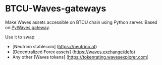 # BTCU-Waves-gateways

Make Waves assets accessible on BTCU chain using Python server. Based on [PyWaves gateway](https://github.com/PyWaves/Waves-ERC20-Gateway).

Use it to swap:

- [Neutrino stablecoin] (https://neutrino.at)
- [Decentralized Forex assets] (https://waves.exchange/defo)
- Any other [Waves tokens] (https://tokenrating.wavesexplorer.com)
